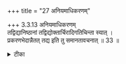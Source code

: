+++
title = "27 अनियमाधिकरणम्"

+++
3.3.13 अनियमाधिकरणम्  
तद्विद्यानिष्ठानां तद्विद्योक्तार्चिरादिगतिचिन्ता स्यात् ।  
प्रकरणभेदान्नैतत् तद्य इति तु समानतावचनात् ॥ 33 ॥

<details><summary>टीका</summary>

3.3.13 अनियमाधिकरणम् The prima facie view is : it is declared in the छान्दोग्य text that those who meditate on Brahman proceed through the path of Gods or light. It must be held that only the devotees of specific meditation proceed through this path. This contention is wrong. It is because in the छान्दोग्य and in the बृहदारण्यक it is said that those who meditate upon Brahman and those who meditate upon five - fires pass through the path of Gods. Hence the path of Gods is common to all meditations. Notes : 1. छान्द् Up., IV. x - xiv. 2. छान्द् Up., V.x.1. 3. बृह् Up., Vi.ii.15.
</details>

